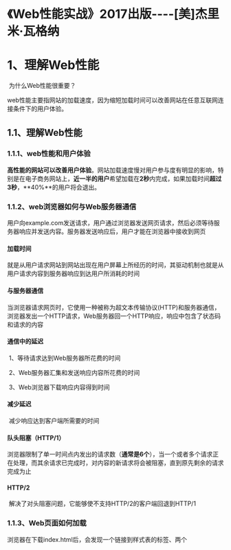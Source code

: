 # 《Web性能实战》2017出版----[美]杰里米·瓦格纳

# 1、理解Web性能

​	为什么Web性能很重要？

​		web性能主要指网站的加载速度，因为缩短加载时间可以改善网站在任意互联网连接条件下的用户体验。

## 1.1、理解Web性能

### 1.1.1、web性能和用户体验

​		**高性能的网站可以改善用户体验**。网站加载速度慢对用户参与度有明显的影响，特别是在电子商务网站上，**近一半的用户**希望加载在**2秒**内完成，如果加载时间**超过3秒**，**40%**的用户将会退出。

### 1.1.2、web浏览器如何与Web服务器通信

​		用户向example.com发送请求，用户通过浏览器发送网页请求，然后必须等待服务器响应并发送内容。服务器发送响应后，用户才能在浏览器中接收到网页

#### 加载时间

​		就是从用户请求网站到网站出现在用户屏幕上所经历的时间，其驱动机制也就是从用户请求内容到服务器响应到达用户所消耗的时间

#### 与服务器通信

​		当浏览器请求网页时，它使用一种被称为超文本传输协议(HTTP)和服务器通信，浏览器发出一个HTTP请求，Web服务器回一个HTTP响应，响应中包含了状态码和请求的内容

#### 通信中的延迟

​		1、等待请求达到Web服务器所花费的时间

​		2、Web服务器汇集和发送响应内容所花费的时间

​		3、Web浏览器下载响应内容得到时间

#### 减少延迟

​		减少响应达到客户端所需要的时间

#### 队头阻塞（HTTP/1）

​		浏览器限制了单一时间点内发出的请求数（**通常是6个**），当一个或者多个请求正在处理，而其余请求已完成时，对内容的新请求将会被阻塞，直到原先剩余的请求完成为止

#### HTTP/2

​		解决了对头阻塞问题，它能够使不支持HTTP/2的客户端回退到HTTP/1

### 1.1.3、Web页面如何加载

​		浏览器在下载index.html后，会发现一个链接到样式表的<link>标签、两个<script>标签和一个引用图像的<img>标签

​		user   => GET/index.html   =>	GET/styles.css   =>   GET/jquery.js   =>   GET/scripts.js   =>   GET/logo.png





## 1.2、上手准备

​		性能问题通常表明前端架构中存在问题。我们书中假定了一个客户需要优化他们的页面，需要使用Node.js和Git模拟到远程服务器的网络连接。

### 1.2.1、安装Node.js和Git

### 1.2.2、下载并运行客户的网站

​		从GitHub上下载，打开命令行运行如下代码：

```
git clone https://github.com/malchata/ch1-coyle.git
cd ch1-coyle
```

​		下载后，需要使用npm下载Web服务器所需的软件包

​		这条命令会将Express框架安装到当前目录，可以使用它创建一个简单的Web服务器，为本例和其他示例提供静态文件，这些示例将在本地计算机运行。

```
npm install express
```

​		运行如下命令会启动一个本地Web服务器，可以通过计算机打开http://localhost:8080/访问客户的网站

```
node http.js
```



### 1.2.3、模拟网络连接

​		打开Google Chrome浏览器，win：F12,mac：command + Alt + i

​		找到Network => 下拉菜单为No throttling =>  slow 3G





## 1.3、检查客户网站

​		创建瀑布图之前，chorme浏览器需要勾选Network下面的 Disable cache以确保重新加载页面衡量优化效果时不会进行缓存，开启左上角的按钮Record，network是slow 3G。

​		打开localhost:8080，加载页面，生成瀑布图

​		可以看到在All下有8个请求，总数据量有**536KB**，大约需要**6秒**才能全部加载完毕，这意味着移动网络上加载时间会更长。

​		这是一个响应式网站，因此我们要知道设备之间的加载时间是有区别的，通过被称为媒体查询的机制，可以匹配不同设备。

### *1.3.1、客户网站的加载时间不仅因网络连接质量不同，而且还因设备本身的特性而不同，

​		根据所访问的站点，显示密度较高的设备下载的数据可能比具有标准显示密度的设备多

|      设备类型      | 显示密度 | 页面大小 | 加载时间 |
| :----------------: | :------: | :------: | :------: |
| 移动端(手机和平板) |   标准   |  378KB   |  4.46s   |
| 移动端(手机和平板) |    高    |  526KB   |  6.01s   |
|       桌面端       |   标准   |  383KB   |  4.51s   |
|       桌面端       |    高    |  536KB   |  6.15s   |





## 1.4、优化客户网站

​		提高网站性能时，目标很简单：**减少传输的数据量**，即传输更少的字节意味着更快的加载速度。	

​		***减少请求数**只适合HTTP/1工作流

​		首先要缩小网站资源，包括CSS、JS、HTML、图像、服务器压缩文本资源。

### 1.4.1、缩小资源

​		基于文本的资源中去除所有空白和非必要字符的过程

​		需要安装如下npm包

```
npm install -g minifier html-minify
```

#### 		1、缩小网站的CSS文件

```
minify -o styles.min.css styles.css	
```

```html
<link rel="stylesheet" type="text/css" href="css/styles.min.css">
```

​		如果遇到：minify : 无法加载文件 C:\Users\Ming\AppData\Roaming\npm\minify.ps1，因为在此系统上禁止运行脚本。打开PowerShell

```
set-ExecutionPolicy RemoteSigned
```

​		输入Y，回车

#### 		2、缩小网站的JS文件

```
minify -o jquery.min.js jquery.js
minify -o behaviors.min.js behaviors.js
```

```
<script src="js/jquery.min.js"></script>
<script src="js/behaviors.min.js"></script>
```

#### 		3、缩小网站的HTML

```
 htmlminify -o index.min.html index.html
```

​		意外后果：布局可能会发生变化，这是因为空白对CSS的display类型(inline和inline-block)的影响。还要注意所有按字面处理空白的属性或标签，例如CSS的white-space或者HTML标签<pre>

#### 		4、压缩后的变化

|  资源文件名  | 压缩前大小 | 压缩后大小 | 压缩率 |
| :----------: | :--------: | :--------: | :----: |
|  styles.css  |   18.2KB   |   15.6KB   |  14%   |
|  jquery.js   |  252.6KB   |   84.4KB   |  66%   |
| behaviors.js |   3.1KB    |   1.66KB   |  46%   |
|  index.html  |   4.57KB   |   3.71KB   |  19%   |
|     总计     |  278.47KB  |  105.37KB  |  62%   |



### 1.4.2、使用服务器压缩

​		服务器压缩的工作方式是用户的请求附带一个Accept-Encoding头部信息，向服务器告知浏览器可以使用的压缩格式。如果服务器能够按照Accept-Encoding头中的指示对内容进行编码，它将用一个描述压缩的方法和压缩的内容Accept-Encoding头部信息进行回复。

​		几乎所有的浏览器都支持一种名为gzip的压缩方法

```
npm install compression
```

#### 		1、配置node HTTP服务器

```js
var express = require("express")
// 把compression模块导入脚本
var compression = require("compression")
var app = express()
// 运行静态服务器
// 脚本将compression模块挂载到Web服务器
app.use(compression())
app.use(express.static(__dirname))
app.listen(8080)
```

​		重启服务后，查看瀑布图，并比较服务器压缩后文本资源大小

|    资源文件名    | 压缩前大小 | 压缩后大小 | 压缩率 |
| :--------------: | :--------: | :--------: | :----: |
|    index.html    |    4KB     |   1.8KB    |  55%   |
|  styles.min.css  |   15.9KB   |   3.1KB    | 80.5%  |
|  jquery.min.js   |   84.7KB   |    30KB    |  64%   |
| behaviors.min.js |   1.9KB    |   1.1KB    |  42%   |
|       总计       |  106.5KB   |    36KB    | 66.2%  |

#### 		2、配置Apache Web服务器

```jsp
// 检查是否已经加载了mod_deflate模块
// 匹配文件，这些文件匹配指定的内容类型
<IfModule mod_deflate.c>
	AddOutputFilterByType DEFLATE text/html text/css text/javascript
</IfModule>
```

### 1.4.3、压缩图片

​		要压缩这些图像，请将它们上传到TinyPNG网站：https://tinypng.com/





## 1.5、最终性能测试

| 设备类型      | 优化前页面大小 | 优化后页面大小 | 压缩率 | 优化前加载时间 | 优化后加载时间 |
| ------------- | -------------- | -------------- | :----: | :------------: | :------------: |
| 移动端(高DIP) | 526KB          | 118KB          | 77.5%  |       6s       |      1.8s      |
| 移动端        | 378KB          | 87.4KB         | 76.8%  |      4.4s      |      1.2s      |
| 桌面端(高DIP) | 536KB          | 121KB          | 77.4%  |       6s       |      1.9s      |
| 桌面端        | 383KB          | 89.5KB         | 76.6%  |      4.5s      |      1.2s      |

